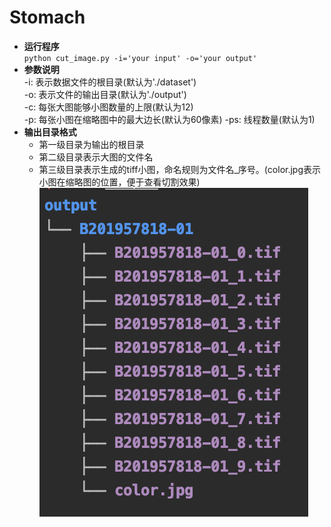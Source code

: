 # Stomach
- **运行程序** \
  `python cut_image.py -i='your input' -o='your output'`
- **参数说明** \
    -i: 表示数据文件的根目录(默认为'./dataset') \
    -o: 表示文件的输出目录(默认为'./output') \
    -c: 每张大图能够小图数量的上限(默认为12)\
    -p: 每张小图在缩略图中的最大边长(默认为60像素)
    -ps: 线程数量(默认为1)
 - **输出目录格式** 
    - 第一级目录为输出的根目录 
    - 第二级目录表示大图的文件名 
    - 第三级目录表示生成的tiff小图，命名规则为文件名_序号。(color.jpg表示小图在缩略图的位置，便于查看切割效果)
 ![Alt text](https://github.com/GryhomShaw/Stomach/blob/master/temp.png) 
 
